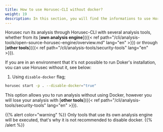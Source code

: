 ```yaml
---
title: How to use Horusec-CLI without docker?
weight: 19
description: In this section, you will find the informations to use Horusec-CLI without docker.
---
```


Horusec run its analysis through Horusec-CLI with several analysis tools, whether from its [**own analysis engine**]({{< ref path="/cli/analysis-tools/open-source-horusec-engine/overview.md" lang="en" >}}) or through [**other tools**]({{< ref path="/cli/analysis-tools/security-tools" lang="en" >}}).


If you are in an environment that it's not possible to run Doker's installation, vou can use Horusec without it, see below: 

1. Using `disable-docker` flag; 

```bash
horusec start -p . --disable-docker="true"
```

This option allows you to run analysis without using Docker, however you will lose your analysis with [**other tools**]({{< ref path="/cli/analysis-tools/security-tools" lang="en" >}}).

{{% alert color="warning" %}}
Only tools that use its own analysis engine will be executed, that's why it is not recommended to disable docker.
{{% /alert %}}